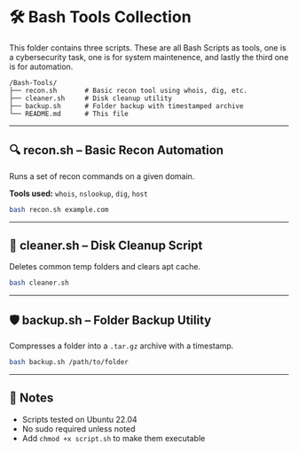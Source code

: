 # 🛠️ Bash Tools Collection

This folder contains three scripts. These are all Bash Scripts as tools, one is a cybersecurity task, one is for system maintenence, and lastly the third one is for automation.

```text
/Bash-Tools/
├── recon.sh       # Basic recon tool using whois, dig, etc.
├── cleaner.sh     # Disk cleanup utility
├── backup.sh      # Folder backup with timestamped archive
└── README.md      # This file
```

---

## 🔍 recon.sh – Basic Recon Automation

Runs a set of recon commands on a given domain.

**Tools used:** `whois`, `nslookup`, `dig`, `host`

```bash
bash recon.sh example.com
```

---

## 🧹 cleaner.sh – Disk Cleanup Script

Deletes common temp folders and clears apt cache.

```bash
bash cleaner.sh
```

---

## 🛡️ backup.sh – Folder Backup Utility

Compresses a folder into a `.tar.gz` archive with a timestamp.

```bash
bash backup.sh /path/to/folder
```

---

## 📄 Notes

- Scripts tested on Ubuntu 22.04
- No sudo required unless noted
- Add `chmod +x script.sh` to make them executable
